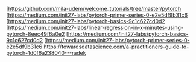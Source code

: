 [https://github.com/mila-udem/welcome_tutorials/tree/master/pytorch
[https://medium.com/init27-labs/pytorch-primer-series-0-e2e5df9b31c6
[https://medium.com/init27-labs/pytorch-basics-9c1c627cd0d2
[https://medium.com/init27-labs/linear-regression-in-x-minutes-using-pytorch-8eec49f6a0e2
[https://medium.com/init27-labs/pytorch-basics-9c1c627cd0d2
[https://medium.com/init27-labs/pytorch-primer-series-0-e2e5df9b31c6
https://towardsdatascience.com/a-practitioners-guide-to-pytorch-1d0f6a238040---radek
